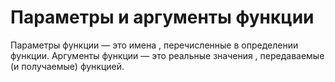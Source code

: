 # Параметры и аргументы функции

Параметры функции — это имена , перечисленные в определении функции. Аргументы функции — это реальные значения , передаваемые (и получаемые) функцией.

